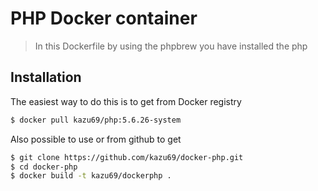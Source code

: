 PHP Docker container
====================

> In this Dockerfile by using the phpbrew you have installed the php

Installation
-----

The easiest way to do this is to get from Docker registry

```sh
$ docker pull kazu69/php:5.6.26-system
```

Also possible to use or from github to get

```sh
$ git clone https://github.com/kazu69/docker-php.git
$ cd docker-php
$ docker build -t kazu69/dockerphp .
```

